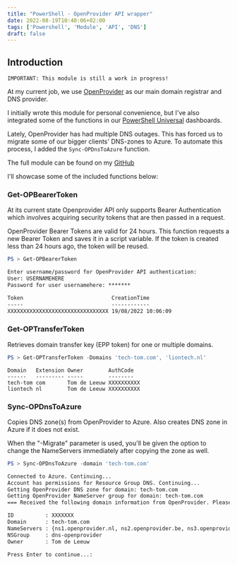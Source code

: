 ```yaml
---
title: "PowerShell - OpenProvider API wrapper"
date: 2022-08-19T10:40:06+02:00
tags: ['Powershell', 'Module', 'API', 'DNS']
draft: false
---
```

## Introduction
`IMPORTANT: This module is still a work in progress!`

At my current job, we use [OpenProvider](https://openprovider.com) as our main domain registrar and DNS provider.

I initially wrote this module for personal convenience, but I've also integrated some of the functions in our [PowerShell Universal](https://ironmansoftware.com/powershell-universal) dashboards.

Lately, OpenProvider has had multiple DNS outages. This has forced us to migrate some of our bigger clients' DNS-zones to Azure.
To automate this process, I added the `Sync-OPDnsToAzure` function.

The full module can be found on my [GitHub](https://github.com/tomskovich/Public)

I'll showcase some of the included functions below:

### Get-OPBearerToken

At its current state Openprovider API only supports Bearer Authentication which involves acquiring security tokens that are then passed in a request. 

OpenProvider Bearer Tokens are valid for 24 hours. This function requests a new Bearer Token and saves it in a script variable. If the token is created less than 24 hours ago, the token will be reused.

```powershell
PS > Get-OPBearerToken
```
```txt
Enter username/password for OpenProvider API authentication:
User: USERNAMEHERE
Password for user usernamehere: *******

Token                            CreationTime
-----                            ------------
XXXXXXXXXXXXXXXXXXXXXXXXXXXXXXXX 19/08/2022 10:06:09
```

### Get-OPTransferToken

Retrieves domain transfer key (EPP token) for one or multiple domains.


```powershell
PS > Get-OPTransferToken -Domains 'tech-tom.com', 'liontech.nl'
```
```
Domain   Extension Owner        AuthCode
------   --------- -----        --------
tech-tom com       Tom de Leeuw XXXXXXXXXX
liontech nl        Tom de Leeuw XXXXXXXXXX
```

### Sync-OPDnsToAzure

Copies DNS zone(s) from OpenProvider to Azure. Also creates DNS zone in Azure if it does not exist.


When the "-Migrate" parameter is used, you'll be given the option to change the NameServers immediately after copying the zone as well.


```powershell
PS > Sync-OPDnsToAzure -domain 'tech-tom.com'
```
```md
Connected to Azure. Continuing...
Account has permissions for Resource Group DNS. Continuing...
Getting OpenProvider DNS zone for domain: tech-tom.com
Getting OpenProvider NameServer group for domain: tech-tom.com
=== Received the following domain information from OpenProvider. Please verify if this domain is correct.

ID          : XXXXXXX
Domain      : tech-tom.com
NameServers : {ns1.openprovider.nl, ns2.openprovider.be, ns3.openprovider.eu}
NSGroup     : dns-openprovider
Owner       : Tom de Leeuw

Press Enter to continue...:
```